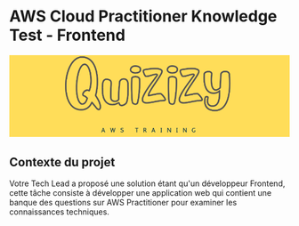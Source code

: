 # AWS Cloud Practitioner Knowledge Test - Frontend

<p align="center"> <img src="https://github.com/mouad5-bot/Quizizy-AWS/blob/main/assets/img/quizez.png" /> </p>

<h2>  Contexte du projet </h2>

Votre Tech Lead a proposé une solution étant qu'un développeur Frontend, cette tâche consiste à développer une application web qui contient une banque des questions sur AWS Practitioner pour examiner les connaissances techniques.

